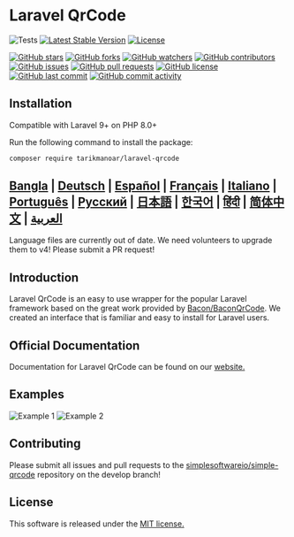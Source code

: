 Laravel QrCode
========================

![Tests](https://github.com/tarikmanoar/laravel-qrcode/actions/workflows/run-tests.yml/badge.svg)
[![Latest Stable Version](https://poser.pugx.org/tarikmanoar/laravel-qrcode/v/stable.svg)](https://packagist.org/packages/tarikmanoar/laravel-qrcode)
[![License](https://poser.pugx.org/tarikmanoar/laravel-qrcode/license.svg)](https://packagist.org/packages/tarikmanoar/laravel-qrcode)


[![GitHub stars](https://img.shields.io/github/stars/tarikmanoar/laravel-qrcode?style=social)](ASD)
[![GitHub forks](https://img.shields.io/github/forks/tarikmanoar/laravel-qrcode?style=social)](ASD)
[![GitHub watchers](https://img.shields.io/github/watchers/tarikmanoar/laravel-qrcode?style=social)](ASD)
[![GitHub contributors](https://img.shields.io/github/contributors/tarikmanoar/laravel-qrcode?style=social)](ASD)
[![GitHub issues](https://img.shields.io/github/issues/tarikmanoar/laravel-qrcode?style=social)](ASD)
[![GitHub pull requests](https://img.shields.io/github/issues-pr/tarikmanoar/laravel-qrcode?style=social)](ASD)
[![GitHub license](https://img.shields.io/github/license/tarikmanoar/laravel-qrcode?style=social)](ASD)
[![GitHub last commit](https://img.shields.io/github/last-commit/tarikmanoar/laravel-qrcode?style=social)](ASD)
[![GitHub commit activity](https://img.shields.io/github/commit-activity/m/tarikmanoar/laravel-qrcode?style=social)](ASD)

## Installation

Compatible with Laravel 9+ on PHP 8.0+

Run the following command to install the package:

```bash
composer require tarikmanoar/laravel-qrcode
```

## [Bangla](https://tarikmanoar.github.io/laravel-qrcode/docs/bn) | [Deutsch](https://tarikmanoar.github.io/laravel-qrcode/docs/de) | [Español](https://tarikmanoar.github.io/laravel-qrcode/docs/es) | [Français](https://tarikmanoar.github.io/laravel-qrcode/docs/fr) | [Italiano](https://tarikmanoar.github.io/laravel-qrcode/docs/it) | [Português](https://tarikmanoar.github.io/laravel-qrcode/docs/pt-br) | [Русский](https://tarikmanoar.github.io/laravel-qrcode/docs/ru) | [日本語](https://tarikmanoar.github.io/laravel-qrcode/docs/ja) | [한국어](https://tarikmanoar.github.io/laravel-qrcode/docs/kr) | [हिंदी](https://tarikmanoar.github.io/laravel-qrcode/docs/hi) | [简体中文](https://tarikmanoar.github.io/laravel-qrcode/docs/zh-cn) | [العربية](https://tarikmanoar.github.io/laravel-qrcode/docs/ar)

Language files are currently out of date.  We need volunteers to upgrade them to v4!  Please submit a PR request!

## Introduction
Laravel QrCode is an easy to use wrapper for the popular Laravel framework based on the great work provided by [Bacon/BaconQrCode](https://github.com/Bacon/BaconQrCode).  We created an interface that is familiar and easy to install for Laravel users.

## Official Documentation

Documentation for Laravel QrCode can be found on our [website.](https://tarikmanoar.github.io/laravel-qrcode/docs/en)

## Examples

![Example 1](docs/imgs/example-1.png) ![Example 2](docs/imgs/example-2.png)


## Contributing

Please submit all issues and pull requests to the [simplesoftwareio/simple-qrcode](https://github.com/simplesoftwareio/simple-qrcode) repository on the develop branch!

## License

This software is released under the [MIT license.](https://opensource.org/licenses/MIT)
